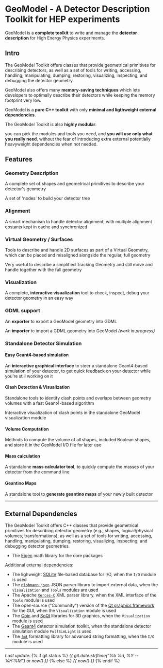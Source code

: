 

# GeoModel - A Detector Description Toolkit for HEP experiments


GeoModel is a **complete toolkit** to write and manage the **detector description** for High Energy Physics experiments.


## Intro

The GeoModel Toolkit offers classes that provide geometrical primitives for describing detectors, as well as a set of tools for writing, accessing, handling, manipulating, dumping, restoring, visualizing, inspecting, and debugging the detector geometry.

GeoModel also offers many **memory-saving techniques** which lets developers to optimally describe their detectors while keeping the memory footprint very low.

GeoModel is a **pure C++ toolkit** with only **minimal and ligthweight external dependencies**.

The GeoModel Toolkit is also **highly modular**: 

you can pick the modules and tools you need, and **you will use only what you really need**, without the fear of introducing extra external potentially heavyweight dependencies when not needed.

## Features

### Geometry Description

A complete set of shapes and geometrical primitives to describe your detector's geometry

A set of 'nodes' to build your detector tree

### Alignment

A smart mechanism to handle detector alignment, with multiple alignment costants kept in cache and synchronized


### Virtual Geometry / Surfaces

Tools to describe and handle 2D surfaces as part of a Virtual Geometry, which can be placed and misaligned alongside the regular, full geometry

Very useful to describe a simplified Tracking Geometry and still move and handle together with the full geometry

### Visualization 

A complete, **interactive visualization** tool to check, inspect, debug your detector geometry in an easy way

### GDML support

An **exporter** to export a GeoModel geometry into GDML

An **importer** to import a GDML geometry into GeoModel *(work in progress)*

### Standalone Detector Simulation

#### Easy Geant4-based simulation 

An **interactive graphical interface** to steer a standalone Geant4-based simulation of your detector, to get quick feedback on your detector while you're still working on it

#### Clash Detection & Visualization

Standalone tools to identify clash points and overlaps between geometry volumes with a fast Geant4-based algorithm

Interactive visualization of clash points in the standalone GeoModel visualization module

#### Volume Computation

Methods to compute the volume of all shapes, included Boolean shapes, and store it in the GeoModel I/O file for later use

#### Mass calculation

A standalone **mass calculator tool**, to quickly compute the masses of your detector from the command line

#### Geantino Maps

A standalone tool to **generate geantino maps** of your newly built detector



----

## External Dependencies

The GeoModel Toolkit offers C++ classes that provide geometrical primitives for describing detector geometry (e.g., shapes, logical/physical volumes, transformations), as well as a set of tools for writing, accessing, handling, manipulating, dumping, restoring, visualizing, inspecting, and debugging detector geometries.

- The [Eigen](https://eigen.tuxfamily.org) math library for the core packages

Additional external dependencies:

- The lighweight [SQLite](https://www.sqlite.org/) file-based database for I/O, when the `I/O` module is used
- The [`nlohmann_json`](https://github.com/nlohmann/json) JSON parser library to import external data, when the `Visualization` and `Tools` modules are used
- The Apache [`Xerces-C`](https://xerces.apache.org/xerces-c/) XML parser library, when the XML interface of the `Tools` module is used
- The open-source ("Community") version of the [Qt graphics framework](https://www.qt.io/) for the GUI, when the `Visualization` module is used
- The [Coin](https://github.com/coin3d/coin) and [SoQt](https://github.com/coin3d/soqt) libraries for 3D graphics, when the `Visualization` module is used
- The [Geant4](https://geant4.web.cern.ch/) detector simulation toolkit, when the standalone detector simulation module `FullSimLight` is used
- The [`fmt`](https://github.com/fmtlib/fmt) formatting library for advanced string formatting, when the `I/O` module is used

----

<i>Last update:</i> 
{% if git.status %}
  <i> {{ git.date.strftime("%b %d, %Y -- %H:%M") or now() }} </i>
{% else %}
  <i> {{ now() }} </i> 
{% endif %}




